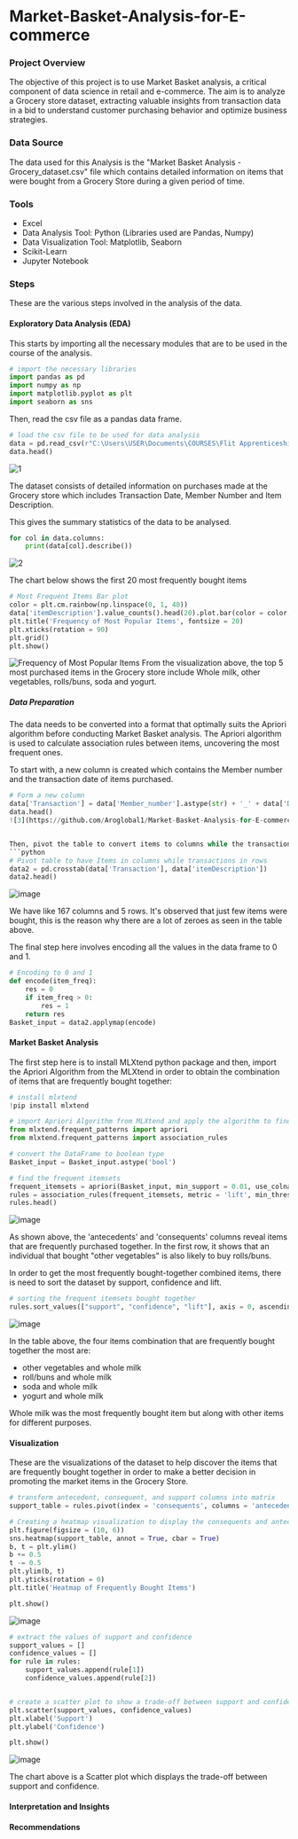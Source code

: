 # Market-Basket-Analysis-for-E-commerce
### Project Overview
The objective of this project is to use Market Basket analysis, a critical component of data science in retail and e-commerce. The aim is to analyze a Grocery store dataset, extracting valuable insights from transaction data in a bid to understand customer purchasing behavior and optimize business strategies.

### Data Source
The data used for this Analysis is the "Market Basket Analysis - Grocery_dataset.csv" file which contains detailed information on items that were bought from a Grocery Store during a given period of time.

### Tools

- Excel
- Data Analysis Tool: Python (Libraries used are Pandas, Numpy)
- Data Visualization Tool: Matplotlib, Seaborn
- Scikit-Learn
- Jupyter Notebook

### Steps 

These are the various steps involved in the analysis of the data.


#### Exploratory Data Analysis (EDA)

This starts by importing all the necessary modules that are to be used in the course of the analysis.
``` python
# import the necessary libraries
import pandas as pd
import numpy as np
import matplotlib.pyplot as plt
import seaborn as sns
```


Then, read the csv file as a pandas data frame. 
```python
# load the csv file to be used for data analysis
data = pd.read_csv(r"C:\Users\USER\Documents\COURSES\Flit Apprenticeship\Projects\Market Basket Analysis - Groceries_dataset.csv")
data.head()
```
![1](https://github.com/Aroglobal1/Market-Basket-Analysis-for-E-commerce-/assets/148555924/92f9bd5b-b87c-4896-a4b5-d641392bf58e)

The dataset consists of detailed information on purchases made at the Grocery store which includes Transaction Date, Member Number and Item Description.

This gives the summary statistics of the data to be analysed.
```python
for col in data.columns:
    print(data[col].describe())
```
![2](https://github.com/Aroglobal1/Market-Basket-Analysis-for-E-commerce-/assets/148555924/2e9fc245-44d0-49d8-8507-0c5353b72729)

The chart below shows the first 20 most frequently bought items
```python
# Most Frequent Items Bar plot
color = plt.cm.rainbow(np.linspace(0, 1, 40))
data['itemDescription'].value_counts().head(20).plot.bar(color = color, figsize = (10, 4))
plt.title('Frequency of Most Popular Items', fontsize = 20)
plt.xticks(rotation = 90)
plt.grid()
plt.show()
```
![Frequency of Most Popular Items](https://github.com/Aroglobal1/Market-Basket-Analysis-for-E-commerce-/assets/148555924/9fa7796f-a1f1-4286-ac94-c372688f7a23)
From the visualization above, the top 5 most purchased items in the Grocery store include Whole milk, other vegetables, rolls/buns, soda and yogurt.

##### Data Preparation
The data needs to be converted into a format that optimally suits the Apriori algorithm before conducting Market Basket analysis. The Apriori algorithm is used to calculate association rules between items, uncovering the most frequent ones.

To start with, a new column is created which contains the Member number and the transaction date of items purchased.

```python
# Form a new column 
data['Transaction'] = data['Member_number'].astype(str) + '_' + data['Date'].astype(str)
data.head()
![3](https://github.com/Aroglobal1/Market-Basket-Analysis-for-E-commerce-/assets/148555924/260ce536-43bd-468d-be51-5982550f5b7d)


Then, pivot the table to convert items to columns while the transactions(new column) to rows so as to observe the items that are bought in each transaction.
```python
# Pivot table to have Items in columns while transactions in rows
data2 = pd.crosstab(data['Transaction'], data['itemDescription'])
data2.head()
```
![image](https://github.com/Aroglobal1/Market-Basket-Analysis-for-E-commerce-/assets/148555924/f73f9c8f-20c7-4891-95a9-63748984584b)

We have like 167 columns and 5 rows. It's observed that just few items were bought, this is the reason why there are a lot of zeroes as seen in the table above.
  

The final step here involves encoding all the values in the data frame to 0 and 1.
```python
# Encoding to 0 and 1
def encode(item_freq):
    res = 0
    if item_freq > 0:
        res = 1
    return res
Basket_input = data2.applymap(encode)
```

#### Market Basket Analysis
The first step here is to install MLXtend python package and then, import the Apriori Algorithm from the MLXtend in order to obtain the combination of items that are frequently bought together:
```python
# install mlxtend
!pip install mlxtend
```

```python
# import Apriori Algorithm from MLXtend and apply the algorithm to find frequent itemsets
from mlxtend.frequent_patterns import apriori
from mlxtend.frequent_patterns import association_rules

# convert the DataFrame to boolean type
Basket_input = Basket_input.astype('bool')

# find the frequent itemsets
frequent_itemsets = apriori(Basket_input, min_support = 0.01, use_colnames = True)
rules = association_rules(frequent_itemsets, metric = 'lift', min_threshold = 0.7)
rules.head()
```
![image](https://github.com/Aroglobal1/Market-Basket-Analysis-for-E-commerce-/assets/148555924/e3bb908b-4e22-4a2a-bb1a-4a2d6e42045b)

As shown above, the 'antecedents' and 'consequents' columns reveal items that are frequently purchased together. In the first row, it shows that an individual that bought "other vegetables" is also likely to buy rolls/buns.

In order to get the most frequently bought-together combined items, there is need to sort the dataset by support, confidence and lift.
```python
# sorting the frequent itemsets bought together
rules.sort_values(["support", "confidence", "lift"], axis = 0, ascending = False).head(10)
```
![image](https://github.com/Aroglobal1/Market-Basket-Analysis-for-E-commerce-/assets/148555924/6413cd79-7abf-4936-9bff-5600c4b54136)

In the table above, the four items combination that are frequently bought together the most are:
- other vegetables and whole milk
- roll/buns and whole milk
- soda and whole milk
- yogurt and whole milk

Whole milk was the most frequently bought item but along with other items for different purposes. 


#### Visualization

These are the visualizations of the dataset to help discover the items that are frequently bought together in order to make a better decision in promoting the market items in the Grocery Store.
```python
# transform antecedent, consequent, and support columns into matrix
support_table = rules.pivot(index = 'consequents', columns = 'antecedents', values = 'support')

# Creating a heatmap visualization to display the consequents and antecedents
plt.figure(figsize = (10, 6))
sns.heatmap(support_table, annot = True, cbar = True)
b, t = plt.ylim()
b += 0.5
t -= 0.5
plt.ylim(b, t)
plt.yticks(rotation = 0)
plt.title('Heatmap of Frequently Bought Items')

plt.show()
```
![image](https://github.com/Aroglobal1/Market-Basket-Analysis-for-E-commerce-/assets/148555924/cb1d875f-b4aa-455d-8749-1d084abf258b)


```python
# extract the values of support and confidence
support_values = []
confidence_values = []
for rule in rules:
    support_values.append(rule[1])
    confidence_values.append(rule[2])


# create a scatter plot to show a trade-off between support and confidence
plt.scatter(support_values, confidence_values)
plt.xlabel('Support')
plt.ylabel('Confidence')

plt.show()
```
![image](https://github.com/Aroglobal1/Market-Basket-Analysis-for-E-commerce-/assets/148555924/11ecaea1-30b3-4392-9ec8-edac01a82e30)

The chart above is a Scatter plot which displays the trade-off between support and confidence.

#### Interpretation and Insights

#### Recommendations


